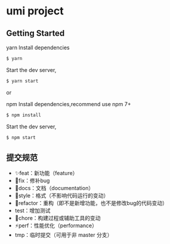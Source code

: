 # umi project

## Getting Started

yarn Install dependencies

```bash
$ yarn
```

Start the dev server,

```bash
$ yarn start
```
or

npm Install dependencies,recommend use npm 7+

```bash
$ npm install
```

Start the dev server,

```bash
$ npm start
```

## 提交规范
- :sparkles:feat：新功能（feature）
- :bug:fix：修补bug
- :memo:docs：文档（documentation）
- :lipstick:style：格式（不影响代码运行的变动）
- :art:refactor：重构（即不是新增功能，也不是修改bug的代码变动）
- test：增加测试
- :wrench:chore：构建过程或辅助工具的变动
- :zap:perf：性能优化（performance）
- tmp：临时提交（可用于非 master 分支）